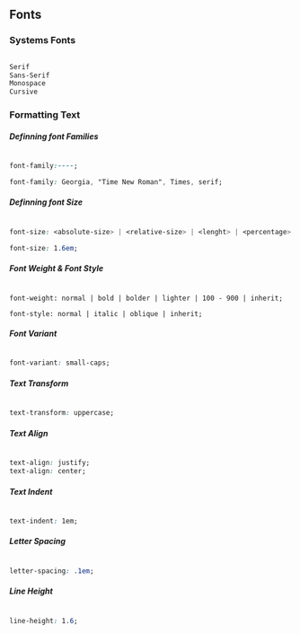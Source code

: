 ## Fonts

### Systems Fonts

```css

Serif
Sans-Serif
Monospace
Cursive

```
### Formatting Text

##### Definning font Families

```css

font-family:----;

font-family: Georgia, "Time New Roman", Times, serif;

```

##### Definning font Size

```css

font-size: <absolute-size> | <relative-size> | <lenght> | <percentage>| inherit;

font-size: 1.6em;

```

##### Font Weight & Font Style

```cass

font-weight: normal | bold | bolder | lighter | 100 - 900 | inherit;

font-style: normal | italic | oblique | inherit;

```

##### Font Variant

```css

font-variant: small-caps;

```

##### Text Transform

```css

text-transform: uppercase;

```

##### Text Align

```css

text-align: justify;
text-align: center;

```

##### Text Indent

```css

text-indent: 1em;

```

##### Letter Spacing

```css

letter-spacing: .1em;

```


##### Line Height

```css

line-height: 1.6;

```


